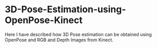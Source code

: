 # 3D-Pose-Estimation-using-OpenPose-Kinect
Here I have described how 3D Pose estimation can be obtained using OpenPose and RGB and Depth Images from Kinect.
